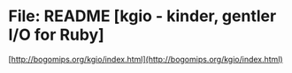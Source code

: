 <!--
id: 3169251612
link: http://tumblr.atmos.org/post/3169251612/file-readme-kgio-kinder-gentler-i-o-for-ruby
slug: file-readme-kgio-kinder-gentler-i-o-for-ruby
date: Mon Feb 07 2011 14:11:40 GMT-0800 (PST)
publish: 2011-02-07
tags: 
title: File: README [kgio - kinder, gentler I/O for Ruby]
-->


File: README [kgio - kinder, gentler I/O for Ruby]
==================================================

[http://bogomips.org/kgio/index.html](http://bogomips.org/kgio/index.html)

